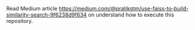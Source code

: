 Read Medium article https://medium.com/@pratikgtm/use-faiss-to-build-similarity-search-9f6238d9f634 on understand how to execute this repository.
